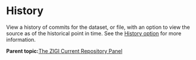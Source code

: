 # History

View a history of commits for the dataset, or file, with an option to view the source as of the historical point in time. See the [History option](#_History_option) for more information.

**Parent topic:**[The ZIGI Current Repository Panel](zOS_ISPF_Git_Interface_Users_Guide_V3R0_the_zigi_current_repository_panel.md)

